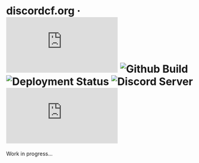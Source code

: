 # discordcf.org &middot; ![Github License](https://img.shields.io/github/license/discordcf/discordcf.org?color=blue) ![Github Build](https://img.shields.io/github/actions/workflow/status/discordcf/discordcf.org/build.yaml?branch=main) ![Deployment Status](https://img.shields.io/github/deployments/discordcf/discordcf.org/production?label=deploy) ![Discord Server](https://img.shields.io/discord/1007829093556953169?color=5865F2&logo=discord&logoColor=white) ![Repo size](https://img.shields.io/github/repo-size/discordcf/discordcf.org?color=blue&label=discordcf.org&logo=github&logoColor=black)

Work in progress...
